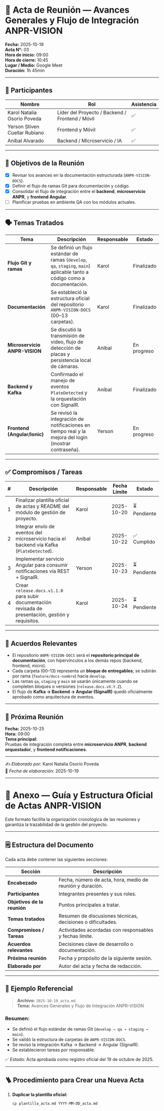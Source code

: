 # 📝 Acta de Reunión — Avances Generales y Flujo de Integración ANPR-VISION

**Fecha:** 2025-10-19  
**Acta N°:** 03  
**Hora de inicio:** 09:00  
**Hora de cierre:** 10:45  
**Lugar / Medio:** Google Meet  
**Duración:** 1h 45min  

---

## 👥 Participantes

| Nombre | Rol | Asistencia |
|--------|------|-------------|
| Karol Natalia Osorio Poveda | Líder del Proyecto / Backend / Frontend / Móvil | ✅ |
| Yerson Stiven Cuellar Rubiano | Frontend y Móvil | ✅ |
| Aníbal Alvarado | Backend / Microservicio / IA | ✅ |

---

## 🎯 Objetivos de la Reunión

- [x] Revisar los avances en la documentación estructurada (`ANPR-VISION-DOCS`).  
- [x] Definir el flujo de ramas Git para documentación y código.  
- [x] Consolidar el flujo de integración entre el **backend**, **microservicio ANPR**, y **frontend Angular**.  
- [ ] Planificar pruebas en ambiente QA con los módulos actuales.  

---

## 🗣 Temas Tratados

| Tema | Descripción | Responsable | Estado |
|------|--------------|-------------|--------|
| **Flujo Git y ramas** | Se definió un flujo estándar de ramas (`develop`, `qa`, `staging`, `main`) aplicable tanto a código como a documentación. | Karol | Finalizado |
| **Documentación** | Se estableció la estructura oficial del repositorio `ANPR-VISION-DOCS` (00–13 carpetas). | Karol | Finalizado |
| **Microservicio ANPR-VISION** | Se discutió la transmisión de video, flujo de detección de placas y persistencia local de cámaras. | Aníbal | En progreso |
| **Backend y Kafka** | Confirmado el manejo de eventos `PlateDetected` y la orquestación con SignalR. | Aníbal | Finalizado |
| **Frontend (Angular/Ionic)** | Se revisó la integración de notificaciones en tiempo real y la mejora del login (mostrar contraseña). | Yerson | En progreso |

---

## ✅ Compromisos / Tareas

| # | Descripción | Responsable | Fecha Límite | Estado |
|---|--------------|-------------|---------------|---------|
| 1 | Finalizar plantilla oficial de actas y README del módulo de gestión de proyecto. | Karol | 2025-10-20 | ⏳ Pendiente |
| 2 | Integrar envío de eventos del microservicio hacia el backend vía Kafka (`PlateDetected`). | Aníbal | 2025-10-22 | ✅ Cumplido |
| 3 | Implementar servicio Angular para consumir notificaciones vía REST + SignalR. | Yerson | 2025-10-23 | ⏳ Pendiente |
| 4 | Crear `release.docs.v1.1.0` para subir documentación revisada de presentación, gestión y requisitos. | Karol | 2025-10-24 | ⏳ Pendiente |

---

## 🧩 Acuerdos Relevantes

- El repositorio `ANPR-VISION-DOCS` será el **repositorio principal de documentación**, con hipervínculos a los demás repos (backend, frontend, micro).  
- Cada carpeta (00–13) representa un **bloque de entregables**; se subirán por rama (`feature/docs-nombre`) hacia `develop`.  
- Las ramas `qa`, `staging` y `main` se usarán únicamente cuando se completen bloques o versiones (`release.docs.vX.Y.Z`).  
- El flujo de **Kafka → Backend → Angular (SignalR)** quedó oficialmente aprobado como arquitectura de eventos.  

---

## 📅 Próxima Reunión

**Fecha:** 2025-10-25  
**Hora:** 09:00  
**Tema principal:**  
Pruebas de integración completa entre **microservicio ANPR**, **backend orquestador**, y **frontend notificaciones**.  

---

✍️ *Elaborado por:* Karol Natalia Osorio Poveda  
📅 *Fecha de elaboración:* 2025-10-19  

---

# 📘 Anexo — Guía y Estructura Oficial de Actas ANPR-VISION

Este formato facilita la organización cronológica de las reuniones y garantiza la trazabilidad de la gestión del proyecto.

---

## 🗒 Estructura del Documento

Cada acta debe contener las siguientes secciones:

| Sección | Descripción |
|----------|-------------|
| **Encabezado** | Fecha, número de acta, hora, medio de reunión y duración. |
| **Participantes** | Integrantes presentes y sus roles. |
| **Objetivos de la reunión** | Puntos principales a tratar. |
| **Temas tratados** | Resumen de discusiones técnicas, decisiones o dificultades. |
| **Compromisos / Tareas** | Actividades acordadas con responsables y fechas límite. |
| **Acuerdos relevantes** | Decisiones clave de desarrollo o documentación. |
| **Próxima reunión** | Fecha y propósito de la siguiente sesión. |
| **Elaborado por** | Autor del acta y fecha de redacción. |

---

## 🧠 Ejemplo Referencial

> **Archivo:** `2025-10-19_acta.md`  
> **Tema:** Avances Generales y Flujo de Integración ANPR-VISION  

### Resumen:
- Se definió el flujo estándar de ramas Git (`develop → qa → staging → main`).  
- Se validó la estructura de carpetas de `ANPR-VISION-DOCS`.  
- Se revisó la integración Kafka → Backend → Angular (SignalR).  
- Se establecieron tareas por responsable.  

✅ *Estado:* Acta aprobada como registro oficial del 19 de octubre de 2025.

---

## 🪜 Procedimiento para Crear una Nueva Acta

1. **Duplicar la plantilla oficial:**
   ```bash
   cp plantilla_acta.md YYYY-MM-DD_acta.md
